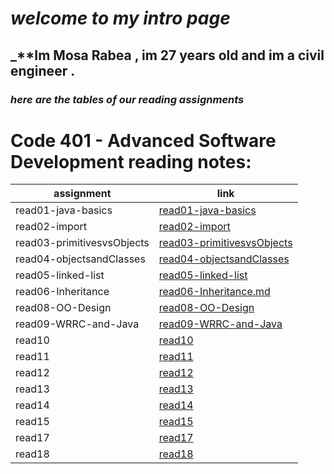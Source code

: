 # _**welcome to my intro page**_
## _**Im Mosa Rabea , im 27 years old and im a civil engineer .



### _**here are the tables of our reading assignments**_





# Code 401 - Advanced Software Development reading notes:

| assignment             | link                                   |
| -----------            | -----------                            |
| read01-java-basics     | [read01-java-basics](401/read01-java-basics.md) |
| read02-import          | [read02-import](401/read02-import.md)           |
| read03-primitivesvsObjects   | [read03-primitivesvsObjects](401/read03-primitivesvsObjects.md)                |
| read04-objectsandClasses                 | [read04-objectsandClasses](401/read04-objectsandClasses.md)                |
| read05-linked-list                 | [read05-linked-list](401/read05-linked-list.md)                |
| read06-Inheritance                | [read06-Inheritance.md](401/read06-Inheritance.md)                |
| read08-OO-Design                | [read08-OO-Design](401/read08-OO-Design.md)                |
| read09-WRRC-and-Java                 | [read09-WRRC-and-Java](401/read09-WRRC-and-Java.md)                |
| read10                 | [read10](401/read10.md)                |
| read11                 | [read11](401/read11.md)                |
| read12                 | [read12](401/read12.md)                |
| read13                 | [read13](401/read13.md)                |
| read14                 | [read14](401/read14.md)                |
| read15                 | [read15](401/read15.md)                |
| read17                 | [read17](401/read17.md)                |
| read18                 | [read18](401/read18.md)                |













